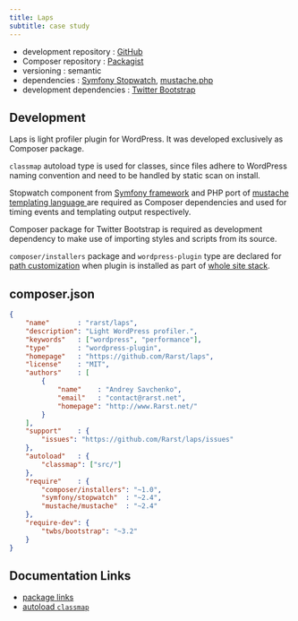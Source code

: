 ```yaml
---
title: Laps
subtitle: case study
---
```


 - development repository : [GitHub](https://github.com/Rarst/laps)
 - Composer repository : [Packagist](https://packagist.org/packages/rarst/laps)
 - versioning : semantic
 - dependencies : [Symfony Stopwatch](http://symfony.com/doc/current/components/stopwatch.html), [mustache.php](https://github.com/bobthecow/mustache.php)
 - development dependencies : [Twitter Bootstrap](http://getbootstrap.com/)

## Development

Laps is light profiler plugin for WordPress. It was developed exclusively as Composer package.

`classmap` autoload type is used for classes, since files adhere to WordPress naming convention and need to be handled by static scan on install.

Stopwatch component from [Symfony framework](http://symfony.com/) and PHP port of [mustache templating language ](http://mustache.github.io/) are required as Composer dependencies and used for timing events and templating output respectively.

Composer package for Twitter Bootstrap is required as development dependency to make use of importing styles and scripts from its source.

`composer/installers` package and `wordpress-plugin` type are declared for [path customization](/_pages/recipe/paths-control) when plugin is installed as part of [whole site stack](/_pages/recipe/site-stack).

## composer.json

```json
{
    "name"       : "rarst/laps",
    "description": "Light WordPress profiler.",
    "keywords"   : ["wordpress", "performance"],
    "type"       : "wordpress-plugin",
    "homepage"   : "https://github.com/Rarst/laps",
    "license"    : "MIT",
    "authors"    : [
        {
            "name"    : "Andrey Savchenko",
            "email"   : "contact@rarst.net",
            "homepage": "http://www.Rarst.net/"
        }
    ],
    "support"    : {
        "issues": "https://github.com/Rarst/laps/issues"
    },
    "autoload"   : {
        "classmap": ["src/"]
    },
    "require"    : {
        "composer/installers": "~1.0",
        "symfony/stopwatch"  : "~2.4",
        "mustache/mustache"  : "~2.4"
    },
    "require-dev": {
        "twbs/bootstrap": "~3.2"
    }
}
```

## Documentation Links

 - [package links](http://getcomposer.org/doc/04-schema.md#package-links)
 - [autoload `classmap`](http://getcomposer.org/doc/04-schema.md#classmap)